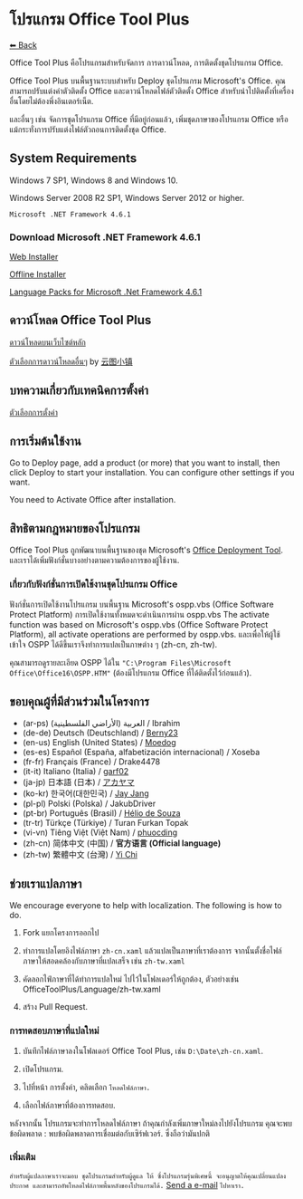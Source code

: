 ﻿# โปรแกรม Office Tool Plus

[⬅ Back](https://github.com/YerongAI/Office-Tool)

Office Tool Plus คือโปรแกรมสำหรับจัดการ การดาวน์โหลด, การติดตั้งชุดโปรแกรม Office.

Office Tool Plus บนพื้นฐานระบบสำหรับ Deploy ชุดโปรแกรม Microsoft's Office. คุณสามารถปรับแต่งค่าตัวติดตั้ง Office และดาวน์โหลดไฟล์ตัวติดตั้ง Office สำหรับนำไปติดตั้งที่เครื่องอื่นโดยไม่ต้องพึ่งอินเตอร์เน็ต.

และอื่นๆ เช่น จัดการชุดโปรแกรม Office ที่มีอยู่ก่อนแล้ว, เพิ่มชุดภาษาของโปรแกรม Office หรือแม้กระทั่งการปรับแต่งไฟล์ตัวถอนการติดตั้งชุด Office.

## System Requirements

Windows 7 SP1, Windows 8 and Windows 10.

Windows Server 2008 R2 SP1, Windows Server 2012 or higher.

`Microsoft .NET Framework 4.6.1`

### Download Microsoft .NET Framework 4.6.1

[Web Installer](http://go.microsoft.com/fwlink/?LinkId=780597)

[Offline Installer](http://go.microsoft.com/fwlink/?LinkId=780601)

[Language Packs for Microsoft .Net Framework 4.6.1](http://go.microsoft.com/fwlink/?LinkId=780604)

## ดาวน์โหลด Office Tool Plus

[ดาวน์โหลดบนเว็บไซต์หลัก](https://otp.landian.vip/)

[ตัวเลือกการดาวน์โหลดอื่นๆ](https://delivery.yuntu.dev/office-tool/) by [云图小镇](https://www.yuntu.dev/)

## บทความเกี่ยวกับเทคนิคการตั้งค่า

[ตัวเลือกการตั้งค่า](https://docs.microsoft.com/en-us/DeployOffice/configuration-options-for-the-office-2016-deployment-tool)

## การเริ่มต้นใช้งาน

Go to Deploy page, add a product (or more) that you want to install, then click Deploy to start your installation. You can configure other settings if you want.

You need to Activate Office after installation.

## สิทธิตามกฎหมายของโปรแกรม

Office Tool Plus ถูกพัฒนาบนพื้นฐานของชุด Microsoft's [Office Deployment Tool](https://docs.microsoft.com/th-th/DeployOffice/overview-of-the-office-2016-deployment-tool). และเราได้เพิ่มฟังก์ชั่นบางอย่างตามความต้องการของผู้ใช้งาน.

### เกี่ยวกับฟังก์ชั่นการเปิดใช้งานชุดโปรแกรม Office

ฟังก์ชั่นการเปิดใช้งานโปรแกรม บนพื้นฐาน Microsoft's ospp.vbs (Office Software Protect Platform) การเปิดใช้งานทั้งหมดจะดำเนินการผ่าน ospp.vbs
The activate function was based on Microsoft's ospp.vbs (Office Software Protect Platform), all activate operations are performed by ospp.vbs. และเพื่อให้ผู้ใช้เข้าใจ OSPP ได้ดีขึ้นเราจึงทำการแปลเป็นภาษต่าง ๆ (zh-cn, zh-tw).

คุณสามารถดูรายละเอียด OSPP ได้ใน ````"C:\Program Files\Microsoft Office\Office16\OSPP.HTM"```` (ต้องมีโปรแกรม Office ที่ได้ติดตั้งไว้ก่อนแล้ว).

## ขอบคุณผู้ที่มีส่วนร่วมในโครงการ

- (ar-ps) العربية (الأراضي الفلسطينية) / Ibrahim
- (de-de) Deutsch (Deutschland) / [Berny23](https://steamcommunity.com/id/Berny23)
- (en-us) English (United States) / [Moedog](https://prprpr.love)
- (es-es) Español (España, alfabetización internacional) / Xoseba
- (fr-fr) Français (France) / Drake4478
- (it-it) Italiano (Italia) / [garf02](https://github.com/garf02)
- (ja-jp) 日本語 (日本) / [アカヤマ](https://github.com/akio1321)
- (ko-kr) 한국어(대한민국) / [Jay Jang](http://www.yaeyaya.com)
- (pl-pl) Polski (Polska) / JakubDriver
- (pt-br) Português (Brasil) / [Hélio de Souza](https://tinyurl.com/hdstec)
- (tr-tr) Türkçe (Türkiye) / Turan Furkan Topak
- (vi-vn) Tiêng Việt (Việt Nam) / [phuocding](https://github.com/phuocding)
- (zh-cn) 简体中文 (中国) / **官方语言 (Official language)**
- (zh-tw) 繁體中文 (台灣) / [Yi Chi](https://www.cotpear.com)

## ช่วยเราแปลภาษา

We encourage everyone to help with localization. The following is how to do.

1. Fork แยกโครงการออกไป

2. ทำการแปลโดยอิงไฟล์ภาษา ````zh-cn.xaml```` แล้วแปลเป็นภาษาที่เราต้องการ จากนั้นตั้งชื่อไฟล์ภาษาให้สอดคล้องกับภาษาที่แปลเสร็จ เช่น ````zh-tw.xaml````

3. คัดลอกไฟ์ภาษาที่ได้ทำการแปลใหม่ ไปไว้ในโฟลเดอร์ให้ถูกต้อง, ตัวอย่างเช่น OfficeToolPlus/Language/zh-tw.xaml

4. สร้าง Pull Request.

### การทดสอบภาษาที่แปลใหม่

1. บันทึกไฟล์ภาษาลงในโฟลเดอร์ Office Tool Plus, เช่น ````D:\Date\zh-cn.xaml````.

2. เปิดโปรแกรม.

3. ไปที่หน้า การตั้งค่า, คลิดเลือก ````โหลดไฟล์ภาษา.````

4. เลือกไฟล์ภาษาที่ต้องการทดสอบ.

หลังจากนั้น โปรแกรมจะทำการโหลดไฟล์ภาษา ถ้าคุณกำลังเพิ่มภาษาใหม่ลงไปยังโปรแกรม คุณจะพบข้อผิดพลาด : พบข้อผิดพลาดการเชื่อมต่อกับเซิร์ฟเวอร์. ซึ่งถือว่ามันปกติ

### เพิ่มเติม

````สำหรับผู้แปลภาษาเราจะมอบ ชุดโปรแกรมสำหรับผู้ดูแล ให้ ซึ่งโปรแกรมรุ่นพิเศษนี้ จะอนุญาตให้คุณเปลี่ยนแปลงประกาศ และสามารถอัพโหลดไฟล์ภาพพื้นหลังของโปรแกรมได้.```` [Send a e-mail](mailto:yerong@coolhub.top) ````ไปหาเรา.````
